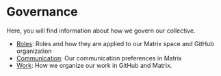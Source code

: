 # Governance

Here, you will find information about how we govern our collective.

- [Roles](./roles.md): Roles and how they are applied to our Matrix space and
  GitHub organization
- [Communication](./communication.md): Our communication preferences in Matrix
- [Work](./work.md): How we organize our work in GitHub and Matrix.
